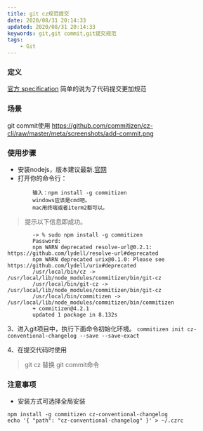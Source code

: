 ```yaml
---
title: git cz规范提交
date: 2020/08/31 20:14:33
updated: 2020/08/31 20:14:33
keywords: git,git commit,git提交规范
tags:
    - Git
---
```


### 定义

[官方 specification](https://github.com/commitizen/cz-cli)
简单的说为了代码提交更加规范

### 场景
git commit使用
https://github.com/commitizen/cz-cli/raw/master/meta/screenshots/add-commit.png

### 使用步骤
* 安装nodejs，版本建议最新.[官网](https://nodejs.org/zh-cn/) 
* 打开你的命令行：
<!-- more -->
```
        输入：npm install -g commitizen
        windows应该是cmd吧。
        mac用终端或者iterm2都可以。
```
>提示以下信息即成功。
```
        -> % sudo npm install -g commitizen
        Password:
        npm WARN deprecated resolve-url@0.2.1: https://github.com/lydell/resolve-url#deprecated
        npm WARN deprecated urix@0.1.0: Please see https://github.com/lydell/urix#deprecated
        /usr/local/bin/cz -> /usr/local/lib/node_modules/commitizen/bin/git-cz
        /usr/local/bin/git-cz -> /usr/local/lib/node_modules/commitizen/bin/git-cz
        /usr/local/bin/commitizen -> /usr/local/lib/node_modules/commitizen/bin/commitizen
        + commitizen@4.2.1
        updated 1 package in 8.132s
```
3、进入git项目中，执行下面命令初始化环境。
```commitizen init cz-conventional-changelog --save --save-exact```

4、在提交代码时使用
>git cz 替换 git commit命令

### 注意事项

* 安装方式可选择全局安装
```
npm install -g commitizen cz-conventional-changelog
echo '{ "path": "cz-conventional-changelog" }' > ~/.czrc

```